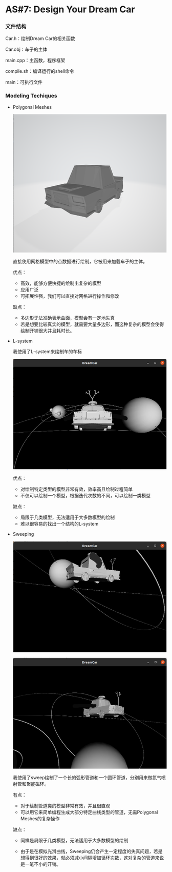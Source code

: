 # AS#7: Design Your Dream Car

### 文件结构

Car.h：绘制Dream Car的相关函数

Car.obj：车子的主体

main.cpp：主函数，程序框架

compile.sh：编译运行的shell命令

main：可执行文件



### Modeling Techiques

* Polygonal Meshes

  ![image-20211128112508785](README.assets/image-20211128112508785.png)

  直接使用网格模型中的点数据进行绘制，它被用来加载车子的主体。

  优点：

  * 高效，能够方便快捷的绘制出复杂的模型
  * 应用广泛
  * 可拓展性强，我们可以直接对网格进行操作和修改

  缺点：

  * 多边形无法准确表示曲面，模型会有一定地失真
  * 若是想要比较真实的模型，就需要大量多边形，而这种复杂的模型会使得绘制开销很大并且耗时长。

* L-system

  我使用了L-system来绘制车的车标

  ![image-20211128112321325](README.assets/image-20211128112321325.png)

  优点：

  * 对绘制特定类型的模型非常有效，效率高且绘制过程简单
  * 不仅可以绘制一个模型，根据迭代次数的不同，可以绘制一类模型

  缺点：

  * 局限于几类模型，无法适用于大多数模型的绘制
  * 难以很容易的找出一个结构的L-system

* Sweeping

  ![image-20211128112613068](README.assets/image-20211128112613068.png)

  ![image-20211128112405161](README.assets/image-20211128112405161.png)

  我使用了sweep绘制了一个长的弧形管道和一个圆环管道，分别用来做氮气喷射管和聚能磁环。

  有点：

  * 对于绘制管道类的模型非常有效，并且很直观
  * 可以用它来简单编程生成大部分特定曲线类型的管道，无需Polygonal Meshes的复杂操作

  缺点：

  * 同样是局限于几类模型，无法适用于大多数模型的绘制

  * 由于是在模拟光滑曲线，Sweeping仍会产生一定程度的失真问题，若是想得到很好的效果，就必须减小间隔增加循环次数，这对复杂的管道来说是一笔不小的开销。

    